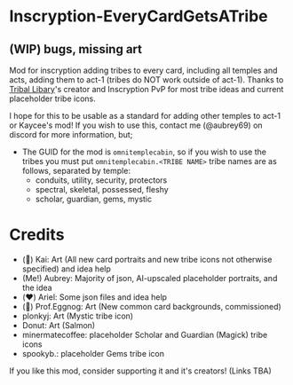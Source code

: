 # Inscryption-EveryCardGetsATribe

## (WIP) bugs, missing art

Mod for inscryption adding tribes to every card, including all temples and acts, adding them to act-1 (tribes do NOT work outside of act-1). Thanks to [Tribal Libary](https://thunderstore.io/c/inscryption/p/The_Unwanted_but_Useful_Libraries/Tribal_Libary/)'s creator and Inscryption PvP for most tribe ideas and current placeholder tribe icons.

I hope for this to be usable as a standard for adding other temples to act-1 or Kaycee's mod! If you wish to use this, contact me (@aubrey69) on discord for more information, but;
- The GUID for the mod is `omnitemplecabin`, so if you wish to use the tribes you must put `omnitemplecabin.<TRIBE NAME>` tribe names are as follows, separated by temple:
  - conduits, utility, security, protectors
  - spectral, skeletal, possessed, fleshy
  - scholar, guardian, gems, mystic

# Credits

- (💜) Kai: Art (All new card portraits and new tribe icons not otherwise specified) and idea help
- (Me!) Aubrey: Majority of json, AI-upscaled placeholder portraits, and the idea
- (❤️) Ariel: Some json files and idea help
- (💸) Prof.Eggnog: Art (New common card backgrounds, commissioned)
- plonkyj: Art (Mystic tribe icon)
- Donut: Art (Salmon)
- minermatecoffee: placeholder Scholar and Guardian (Magick) tribe icons
- spookyb.: placeholder Gems tribe icon

If you like this mod, consider supporting it and it's creators! (Links TBA)